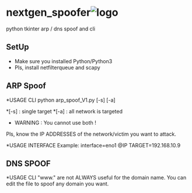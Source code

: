 # nextgen_spoofer![logo](https://user-images.githubusercontent.com/61053314/132832369-540ded53-8aff-4ea7-bcd6-70dbe7109c1a.png)

python tkinter arp / dns spoof and cli

## SetUp
* Make sure you installed Python/Python3
* Pls, install netfilterqueue and scapy

## ARP Spoof
*USAGE CLI
		python arp_spoof_V1.py [-s] [-a]
    
*[-s] : single target
*[-a] : all network is targeted
* WARNING : You cannot use both !

Pls, know the IP ADDRESSES of the network/victim you want to attack.


*USAGE INTERFACE
	Example:
		interface=eno1
		@IP TARGET=192.168.10.9
		
		
## DNS SPOOF
*USAGE CLI
	"www." are not ALWAYS useful for the domain name.
	You can edit the file to spoof any domain you want.


	






